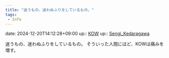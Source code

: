 ```yaml
---
title: "迷うもの、迷わぬふりをしているもの。"
tags:
 - Info
---
```


date: 2024-12-20T14:12:28+09:00
up:: [KOW](../Bar/Novel/Nacaria/KOW.md)
up:: [Sengi_Kedaragawa](../Bar/Novel/Nacaria/Sengi_Kedaragawa.md)

迷うもの、迷わぬふりをしているもの。
そういった人間にほど、KOWは痛みを増す。
